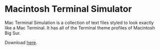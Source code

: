 # Macintosh Terminal Simulator
Mac Terminal Simulation is a collection of text files styled to look exactly like a Mac Terminal. It has all of the Terminal theme profiles of Macintosh Big Sur.

Download [here](https://github.com/aarikpokras/Mac-Terminal-Simulation/archive/refs/heads/main.zip).
